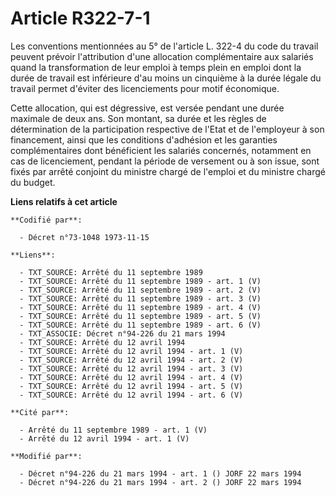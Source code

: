 # Article R322-7-1

Les conventions mentionnées au 5° de l'article L. 322-4 du code du travail peuvent prévoir l'attribution d'une allocation
complémentaire aux salariés quand la transformation de leur emploi à temps plein en emploi dont la durée de travail est
inférieure d'au moins un cinquième à la durée légale du travail permet d'éviter des licenciements pour motif économique.

Cette allocation, qui est dégressive, est versée pendant une durée maximale de deux ans. Son montant, sa durée et les règles
de détermination de la participation respective de l'Etat et de l'employeur à son financement, ainsi que les conditions
d'adhésion et les garanties complémentaires dont bénéficient les salariés concernés, notamment en cas de licenciement,
pendant la période de versement ou à son issue, sont fixés par arrêté conjoint du ministre chargé de l'emploi et du ministre
chargé du budget.

**Liens relatifs à cet article**

	**Codifié par**:

	  - Décret n°73-1048 1973-11-15

	**Liens**:

	  - TXT_SOURCE: Arrêté du 11 septembre 1989
	  - TXT_SOURCE: Arrêté du 11 septembre 1989 - art. 1 (V)
	  - TXT_SOURCE: Arrêté du 11 septembre 1989 - art. 2 (V)
	  - TXT_SOURCE: Arrêté du 11 septembre 1989 - art. 3 (V)
	  - TXT_SOURCE: Arrêté du 11 septembre 1989 - art. 4 (V)
	  - TXT_SOURCE: Arrêté du 11 septembre 1989 - art. 5 (V)
	  - TXT_SOURCE: Arrêté du 11 septembre 1989 - art. 6 (V)
	  - TXT_ASSOCIE: Décret n°94-226 du 21 mars 1994
	  - TXT_SOURCE: Arrêté du 12 avril 1994
	  - TXT_SOURCE: Arrêté du 12 avril 1994 - art. 1 (V)
	  - TXT_SOURCE: Arrêté du 12 avril 1994 - art. 2 (V)
	  - TXT_SOURCE: Arrêté du 12 avril 1994 - art. 3 (V)
	  - TXT_SOURCE: Arrêté du 12 avril 1994 - art. 4 (V)
	  - TXT_SOURCE: Arrêté du 12 avril 1994 - art. 5 (V)
	  - TXT_SOURCE: Arrêté du 12 avril 1994 - art. 6 (V)

	**Cité par**:

	  - Arrêté du 11 septembre 1989 - art. 1 (V)
	  - Arrêté du 12 avril 1994 - art. 1 (V)

	**Modifié par**:

	  - Décret n°94-226 du 21 mars 1994 - art. 1 () JORF 22 mars 1994
	  - Décret n°94-226 du 21 mars 1994 - art. 2 () JORF 22 mars 1994
